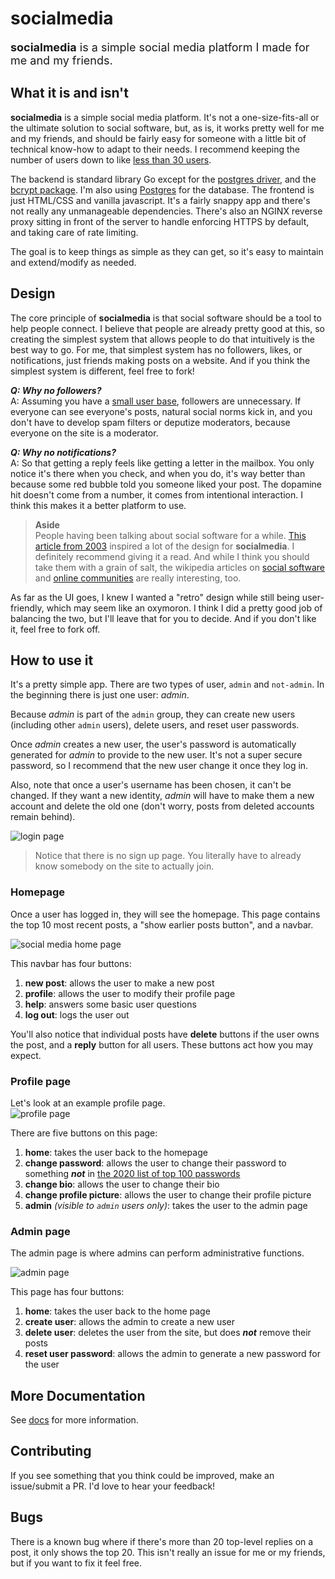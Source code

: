 # socialmedia

<p style="font-size:large;"><b>socialmedia</b> is a simple social media platform I made for me and my friends.</p>

## What it is and isn't
__socialmedia__ is a simple social media platform. It's not a one-size-fits-all or the ultimate solution to social software, but, as is, it works pretty well for me and my friends, and should be fairly easy for someone with a little bit of technical know-how to adapt to their needs. I recommend keeping the number of users down to like [less than 30 users](https://en.wikipedia.org/wiki/Dunbar's_number).

The backend is standard library Go except for the [postgres driver](https://github.com/lib/pq), and the [bcrypt package](https://pkg.go.dev/golang.org/x/crypto/bcrypt). I'm also using [Postgres](https://hub.docker.com/_/postgres) for the database. The frontend is just HTML/CSS and vanilla javascript. It's a fairly snappy app and there's not really any unmanageable dependencies. There's also an NGINX reverse proxy sitting in front of the server to handle enforcing HTTPS by default, and taking care of rate limiting.

The goal is to keep things as simple as they can get, so it's easy to maintain and extend/modify as needed.

## Design
The core principle of __socialmedia__ is that social software should be a tool to help people connect. I believe that people are already pretty good at this, so creating the simplest system that allows people to do that intuitively is the best way to go. For me, that simplest system has no followers, likes, or notifications, just friends making posts on a website. And if you think the simplest system is different, feel free to fork!

___Q: Why no followers?___  
A: Assuming you have a [small user base](https://en.wikipedia.org/wiki/Dunbar's_number), followers are unnecessary. If everyone can see everyone's posts, natural social norms kick in, and you don't have to develop spam filters or deputize moderators, because everyone on the site is a moderator.

___Q: Why no notifications?___  
A: So that getting a reply feels like getting a letter in the mailbox. You only notice it's there when you check, and when you do, it's way better than because some red bubble told you someone liked your post. The dopamine hit doesn't come from a number, it comes from intentional interaction. I think this makes it a better platform to use.

> __Aside__  
> People having been talking about social software for a while. [This article from 2003](https://web.archive.org/web/20030713130936/http://www.shirky.com/writings/group_enemy.html) inspired a lot of the design for __socialmedia__. I definitely recommend giving it a read. And while I think you should take them with a grain of salt, the wikipedia articles on [social software](https://en.wikipedia.org/wiki/Social_software) and [online communities](https://en.wikipedia.org/wiki/Online_community) are really interesting, too.

As far as the UI goes, I knew I wanted a "retro" design while still being user-friendly, which may seem like an oxymoron. I think I did a pretty good job of balancing the two, but I'll leave that for you to decide. And if you don't like it, feel free to fork off.

## How to use it

It's a pretty simple app. There are two types of user, `admin` and `not-admin`. In the beginning there is just one user: _admin_. 

Because _admin_ is part of the `admin` group, they can create new users (including other `admin` users), delete users, and reset user passwords. 

Once _admin_ creates a new user, the user's password is automatically generated for _admin_ to provide to the new user. It's not a super secure password, so I recommend that the new user change it once they log in. 

Also, note that once a user's username has been chosen, it can't be changed. If they want a new identity, _admin_ will have to make them a new account and delete the old one (don't worry, posts from deleted accounts remain behind). 

![login page](./img/login.png)

 > Notice that there is no sign up page. You literally have to already know somebody on the site to actually join.

### Homepage  
Once a user has logged in, they will see the homepage. This page contains the top 10 most recent posts, a "show earlier posts button", and a navbar. 

![social media home page](./img/homepage.png)

This navbar has four buttons:
1. __new post__: allows the user to make a new post
2. __profile__: allows the user to modify their profile page
3. __help__: answers some basic user questions
4. __log out__: logs the user out

You'll also notice that individual posts have __delete__ buttons if the user owns the post, and a __reply__ button for all users. These buttons act how you may expect.

### Profile page
Let's look at an example profile page.  
![profile page](./img/profile.png)

There are five buttons on this page:
1. __home__: takes the user back to the homepage
2. __change password__: allows the user to change their password to something ___not___ in [the 2020 list of top 100 passwords](https://github.com/danielmiessler/SecLists/blob/master/Passwords/Common-Credentials/10-million-password-list-top-100.txt)
3. __change bio__: allows the user to change their bio 
4. __change profile picture__: allows the user to change their profile picture
5. __admin__ _(visible to `admin` users only)_: takes the user to the admin page 

### Admin page
The admin page is where admins can perform administrative functions. 

![admin page](./img/admin.png)

This page has four buttons: 
1. __home__: takes the user back to the home page
2. __create user__: allows the admin to create a new user
3. __delete user__: deletes the user from the site, but does ___not___ remove their posts 
4. __reset user password__: allows the admin to generate a new password for the user

## More Documentation
See [docs](./docs) for more information.

## Contributing
<a name="contributing"></a>

If you see something that you think could be improved, make an issue/submit a PR.  I'd love to hear your feedback!

## Bugs

There is a known bug where if there's more than 20 top-level replies on a post, it only shows the top 20. This isn't really an issue for me or my friends, but if you want to fix it feel free. 

